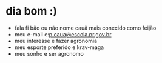 # dia bom :)
- fala fi bão ou não nome cauã mais conecido como feijão
- meu e-mail e:p.caua@escola.pr.gov.br
- meu interesse e fazer agronomia
- meu esporte preferido e krav-maga
- meu sonho e ser agronomo  
